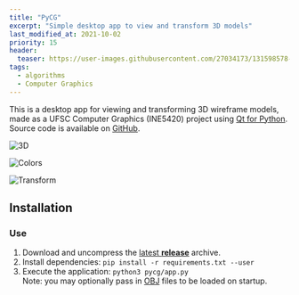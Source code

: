 ```yaml
---
title: "PyCG"
excerpt: "Simple desktop app to view and transform 3D models"
last_modified_at: 2021-10-02
priority: 15
header:
  teaser: https://user-images.githubusercontent.com/27034173/131598578-02114b0e-6d33-455b-823b-3dfd36b59479.png
tags:
  - algorithms
  - Computer Graphics
---
```


This is a desktop app for viewing and transforming 3D wireframe models, made as a UFSC Computer Graphics (INE5420) project using [Qt for Python][PySide2].
Source code is available on [GitHub](https://github.com/baioc/PyCG).

![3D](https://user-images.githubusercontent.com/27034173/131598578-02114b0e-6d33-455b-823b-3dfd36b59479.png)

![Colors](https://user-images.githubusercontent.com/27034173/131594235-0bc0321c-598d-4bb9-9959-6913577005d6.png)

![Transform](https://user-images.githubusercontent.com/27034173/131594230-6012ef29-01fb-44db-8ba4-2d97f00ff00d.png)


## Installation

### Use

1. Download and uncompress the [latest **release**](https://github.com/RamAddict/INE5420-CG/releases/latest) archive.
2. Install dependencies: `pip install -r requirements.txt --user`
3. Execute the application: `python3 pycg/app.py`<br/>
    Note: you may optionally pass in [OBJ] files to be loaded on startup.


[PySide2]: https://doc.qt.io/qtforpython-5/api.html
[OBJ]: http://www.martinreddy.net/gfx/3d/OBJ.spec
